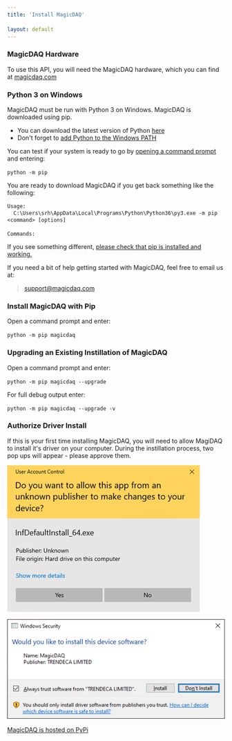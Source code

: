 ```yaml
---
title: 'Install MagicDAQ'

layout: default
---
```


### MagicDAQ Hardware
To use this API, you will need the MagicDAQ hardware, which you can find at [magicdaq.com](https://www.magicdaq.com/)

### Python 3 on Windows
MagicDAQ must be run with Python 3 on Windows. MagicDAQ is downloaded using pip.

* You can download the latest version of Python [here](https://www.python.org/downloads/)
* Don't forget to [add Python to the Windows PATH](https://datatofish.com/add-python-to-windows-path/)

You can test if your system is ready to go by [opening a command prompt](https://www.lifewire.com/how-to-open-command-prompt-2618089) and entering:

`python -m pip`

You are ready to download MagicDAQ if you get back something like the following:
```
Usage:
  C:\Users\srh\AppData\Local\Programs\Python\Python36\py3.exe -m pip <command> [options]

Commands:
```
If you see something different, [please check that pip is installed and working.](https://projects.raspberrypi.org/en/projects/using-pip-on-windows)

If you need a bit of help getting started with MagicDAQ, feel free to email us at: 

> support@magicdaq.com

### Install MagicDAQ with Pip

Open a command prompt and enter:

`python -m pip magicdaq`

### Upgrading an Existing Instillation of MagicDAQ

Open a command prompt and enter:

`python -m pip magicdaq --upgrade`

For full debug output enter:

`python -m pip magicdaq --upgrade -v`

### Authorize Driver Install

If this is your first time installing MagicDAQ, you will need to allow MagiDAQ to install it's driver on your computer.
During the instillation process, two pop ups will appear - please approve them.

![Alt Text](images/driver_installer_auth.png)

![Alt Text](images/driver_auth.png)  

[MagicDAQ is hosted on PyPi](https://pypi.org/project/magicdaq/)

